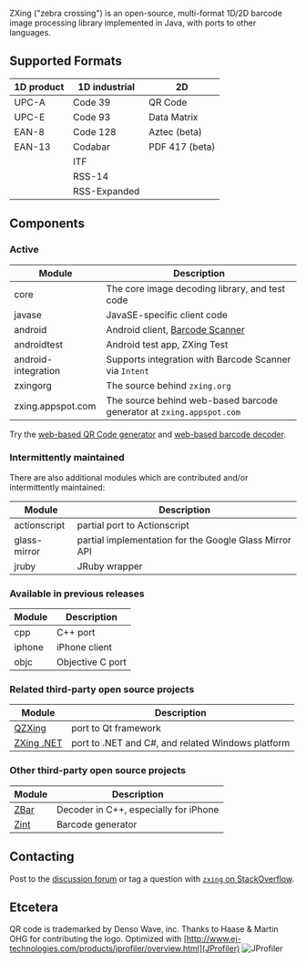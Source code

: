 ZXing ("zebra crossing") is an open-source, multi-format 1D/2D barcode image processing
library implemented in Java, with ports to other languages.

## Supported Formats

| 1D product | 1D industrial | 2D
| ---------- | ------------- | --------------
| UPC-A      | Code 39       | QR Code
| UPC-E      | Code 93       | Data Matrix
| EAN-8      | Code 128      | Aztec (beta)
| EAN-13     | Codabar       | PDF 417 (beta)
|            | ITF           |
|            | RSS-14        |
|            | RSS-Expanded  |

## Components

### Active

| Module              | Description
| ------------------- | -----------
| core                | The core image decoding library, and test code
| javase              | JavaSE-specific client code
| android             | Android client, [Barcode Scanner](https://play.google.com/store/apps/details?id=com.google.zxing.client.android)                                     |
| androidtest         | Android test app, ZXing Test
| android-integration | Supports integration with Barcode Scanner via `Intent`
| zxingorg            | The source behind `zxing.org`
| zxing.appspot.com   | The source behind web-based barcode generator at `zxing.appspot.com`

Try the [web-based QR Code generator](http://zxing.appspot.com/generator) and
[web-based barcode decoder](http://zxing.org/w/).

### Intermittently maintained

There are also additional modules which are contributed and/or intermittently maintained:

| Module       | Description
| ------------ | -----------
| actionscript | partial port to Actionscript
| glass-mirror | partial implementation for the Google Glass Mirror API
| jruby        | JRuby wrapper


### Available in previous releases

| Module | Description
| ------ | -----------
| cpp    | C++ port
| iphone | iPhone client
| objc   | Objective C port

### Related third-party open source projects

| Module                                             | Description
| -------------------------------------------------- | -----------
| [QZXing](https://sourceforge.net/projects/qzxing)  | port to Qt framework
| [ZXing .NET](http://zxingnet.codeplex.com/)        | port to .NET and C#, and related Windows platform

### Other third-party open source projects

| Module                                        | Description
| --------------------------------------------- | -----------
| [ZBar](http://zbar.sourceforge.net/)          | Decoder in C++, especially for iPhone
| [Zint](http://sourceforge.net/projects/zint/) | Barcode generator

## Contacting

Post to the [discussion forum](https://groups.google.com/group/zxing) or tag a question with [`zxing`
on StackOverflow](http://stackoverflow.com/questions/tagged/zxing).

## Etcetera

QR code is trademarked by Denso Wave, inc. Thanks to Haase & Martin OHG for contributing the logo.
Optimized with [http://www.ej-technologies.com/products/jprofiler/overview.html](JProfiler)
![JProfiler](http://www.ej-technologies.com/images/banners/jprofiler_small.png)

